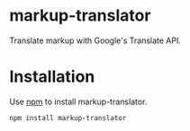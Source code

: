 # markup-translator
Translate markup with Google's Translate API.

# Installation
Use [npm](https://npmjs.org) to install markup-translator.

```bash
npm install markup-translator
```
